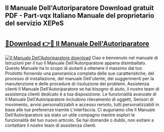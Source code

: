 ## Il Manuale Dell'Autoriparatore Download gratuit PDF - Part-vqx Italiano Manuale del proprietario del servizio XEPeS

# <h2><a href="http://dfbgdq.blite.top/?on=Il+Manuale+Dell%27Autoriparatore">🔗Download 👉🔴 Il Manuale Dell'Autoriparatore</a></h2>

[![Il Manuale Dell'Autoriparatore download](https://i.imgur.com/lujVjoI.png)](http://dfbgdq.blite.top/?on=Il+Manuale+Dell%27Autoriparatore)
Ciao e benvenuto nel manuale di Istruzioni per il tuo Il Manuale Dell'Autoriparatore appena disimballato. Questo Manuale ha lo scopo di aiutarti a ottenere il massimo dal tuo Prodotto fornendo una panoramica completa delle sue caratteristiche, del processo di installazione, del manuale Dell'utente, dei suggerimenti per la manutenzione e delle procedure di risoluzione dei problemi. Assistenza clienti Il Manuale Dell'Autoriparatore se hai bisogno di aiuto, il nostro team di assistenza clienti dedicato è a tua disposizione. Le funzionalità avanzate di Il Manuale Dell'Autoriparatore includono rilevamento di oggetti, Sensori di movimento, avvisi personalizzabili e accesso remoto, tutti personalizzabili in base alle tue preferenze tramite L'interfaccia. Ci auguriamo che Il Manuale Dell'Autoriparatore sia stato un utile compagno mentre esplori le funzionalità del tuo nuovo articolo. Se hai domande o dubbi, non esitare a contattare il nostro team di assistenza clienti.
